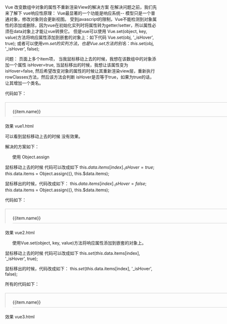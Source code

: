 
Vue 改变数组中对象的属性不重新渲染View的解决方案
在解决问题之前，我们先来了解下 vue响应性原理： Vue最显著的一个功能是响应系统-- 模型只是一个普通对象，修改对象则会更新视图。
受到javascript的限制，Vue不能检测到对象属性的添加或删除，因为vue在初始化实列时将属性转为getter/setter，所以属性必须在data对象上才能让vue转换它。
但是vue可以使用 Vue.set(object, key, value)方法将响应属性添加到嵌套的对象上：如下代码
Vue.set(obj, '_isHover', true);
或者可以使用vm.$set的实列方法，也是Vue.set方法的别名：
this.$set(obj, '_isHover', false);

问题： 页面上多个item项， 当我鼠标移动上去的时候，我想在该数组中的对象添加一个属性 isHover=true, 当鼠标移出的时候，我想让该属性变为 isHover=false,
然后希望改变对象的属性的时候让其重新渲染view层，重新执行rowClasses方法，然后该方法会判断 isHover是否等于true，如果为true的话，让其增加一个类名。

代码如下：
<!DOCTYPE html>
<html>
  <head>
    <title>演示Vue</title>
    <style>
      * {margin: 0; padding: 0;}
      ul, li {list-style: none;}
      #app {width: 800px; margin: 20px auto; border:1px solid #ccc; border-bottom: none;}
      #app li {height: 32px; line-height: 32px; border-bottom: 1px solid #ccc;}
      #app li.bgColor {background-color: red;}
    </style>
  </head>
  <body>
    <div id='app'>
      <ul>
        <li 
          v-for="(item, index) in items" 
          @mouseenter.stop="handleMouseIn(index)"
          @mouseleave.stop="handleMouseOut(index)"
          :class="rowClasses(index)"
        >
          <span>{{item.name}}</span>
        </li>
      </ul>
    </div>
  </body>
  <script src="https://tugenhua0707.github.io/vue/vue1/vue.js"></script>
  <script type="text/javascript">
    new Vue({
      el: '#app',
      data: {
        items: [
          {name: 'kongzhi'},
          {name: 'longen'},
          {name: 'tugenhua'}
        ]
      },
      computed: {
        
      },
      methods: {
        rowClasses (index) {
          return [
            {
              [`bgColor`]: this.$data.items[index] && this.$data.items[index]._isHover
            }
          ]
        },
        handleMouseIn(index) {
          if (this.$data.items[index]._isHover) {
            return;
          }
          console.log(111); // 可以执行到
          this.$data.items[index]._isHover = true;
        },
        handleMouseOut(index) {
          this.$data.items[index]._isHover = false;
        }
      }
    });
  </script>
</html>

效果 vue1.html 

可以看到鼠标移动上去的时候 没有效果。

解决的方案如下：
1. 使用 Object.assign

鼠标移动上去的时候 代码可以改成如下
this.$data.items[index]._isHover = true;
this.$data.items = Object.assign({}, this.$data.items);

鼠标移出的时候，代码改成如下：
this.$data.items[index]._isHover = false;
this.$data.items = Object.assign({}, this.$data.items);

代码如下：
<!DOCTYPE html>
<html>
  <head>
    <title>演示Vue</title>
    <style>
      * {margin: 0; padding: 0;}
      ul, li {list-style: none;}
      #app {width: 800px; margin: 20px auto; border:1px solid #ccc; border-bottom: none;}
      #app li {height: 32px; line-height: 32px; border-bottom: 1px solid #ccc;}
      #app li.bgColor {background-color: red;}
    </style>
  </head>
  <body>
    <div id='app'>
      <ul>
        <li 
          v-for="(item, index) in items" 
          @mouseenter.stop="handleMouseIn(index)"
          @mouseleave.stop="handleMouseOut(index)"
          :class="rowClasses(index)"
        >
          <span>{{item.name}}</span>
        </li>
      </ul>
    </div>
  </body>
  <script src="https://tugenhua0707.github.io/vue/vue1/vue.js"></script>
  <script type="text/javascript">
    new Vue({
      el: '#app',
      data: {
        items: [
          {name: 'kongzhi'},
          {name: 'longen'},
          {name: 'tugenhua'}
        ]
      },
      computed: {
        
      },
      methods: {
        rowClasses (index) {
          return [
            {
              [`bgColor`]: this.$data.items[index] && this.$data.items[index]._isHover
            }
          ]
        },
        handleMouseIn(index) {
          if (this.$data.items[index]._isHover) {
            return;
          }
          console.log(111); // 可以执行到
          this.$data.items[index]._isHover = true;
          this.$data.items = Object.assign({}, this.$data.items);
        },
        handleMouseOut(index) {
          this.$data.items[index]._isHover = false;
          this.$data.items = Object.assign({}, this.$data.items);
        }
      }
    });
  </script>
</html>

效果 vue2.html

2. 使用Vue.set(object, key, value)方法将响应属性添加到嵌套的对象上。

鼠标移动上去的时候 代码可以改成如下
this.$set(this.$data.items[index], '_isHover', true);

鼠标移出的时候，代码改成如下：
this.$set(this.$data.items[index], '_isHover', false);

所有的代码如下：
<!DOCTYPE html>
<html>
  <head>
    <title>演示Vue</title>
    <style>
      * {margin: 0; padding: 0;}
      ul, li {list-style: none;}
      #app {width: 800px; margin: 20px auto; border:1px solid #ccc; border-bottom: none;}
      #app li {height: 32px; line-height: 32px; border-bottom: 1px solid #ccc;}
      #app li.bgColor {background-color: red;}
    </style>
  </head>
  <body>
    <div id='app'>
      <ul>
        <li 
          v-for="(item, index) in items" 
          @mouseenter.stop="handleMouseIn(index)"
          @mouseleave.stop="handleMouseOut(index)"
          :class="rowClasses(index)"
        >
          <span>{{item.name}}</span>
        </li>
      </ul>
    </div>
  </body>
  <script src="https://tugenhua0707.github.io/vue/vue1/vue.js"></script>
  <script type="text/javascript">
    new Vue({
      el: '#app',
      data: {
        items: [
          {name: 'kongzhi'},
          {name: 'longen'},
          {name: 'tugenhua'}
        ]
      },
      computed: {
        
      },
      methods: {
        rowClasses (index) {
          return [
            {
              [`bgColor`]: this.$data.items[index] && this.$data.items[index]._isHover
            }
          ]
        },
        handleMouseIn(index) {
          if (this.$data.items[index]._isHover) {
            return;
          }
          console.log(111); // 可以执行到
          this.$set(this.$data.items[index], '_isHover', true);
        },
        handleMouseOut(index) {
          this.$set(this.$data.items[index], '_isHover', false);
        }
      }
    });
  </script>
</html>

效果 vue3.html